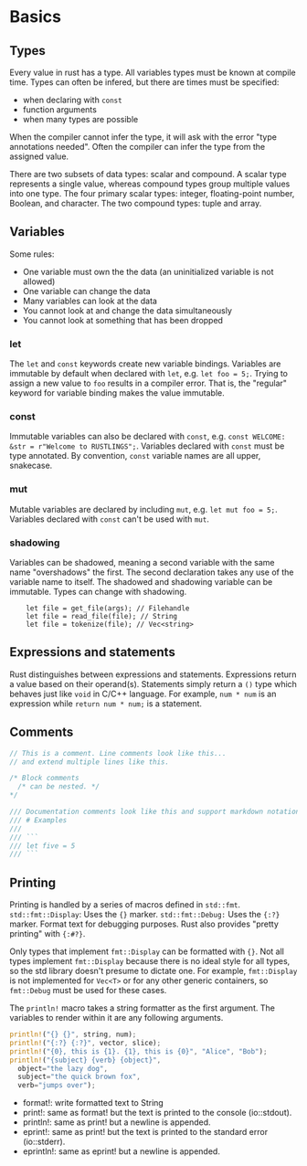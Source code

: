 # Basics

## Types

Every value in rust has a type.
All variables types must be known at compile time.
Types can often be infered, but there are times must be specified:

- when declaring with `const`
- function arguments
- when many types are possible

When the compiler cannot infer the type, it will ask with the error "type annotations needed".
Often the compiler can infer the type from the assigned value.

There are two subsets of data types: scalar and compound.
A scalar type represents a single value, whereas compound types group multiple values into one type.
The four primary scalar types: integer, floating-point number, Boolean, and character.
The two compound types: tuple and array.

## Variables

Some rules:

- One variable must own the the data (an uninitialized variable is not allowed)
- One variable can change the data
- Many variables can look at the data
- You cannot look at and change the data simultaneously
- You cannot look at something that has been dropped

### let

The `let` and `const` keywords create new variable bindings.
Variables are immutable by default when declared with `let`, e.g. `let foo = 5;`.
Trying to assign a new value to `foo` results in a compiler error.
That is, the "regular" keyword for variable binding makes the value immutable.

### const

Immutable variables can also be declared with `const`, e.g. `const WELCOME: &str = r"Welcome to RUSTLINGS";`.
Variables declared with `const` must be type annotated.
By convention, `const` variable names are all upper, snakecase.

### mut

Mutable variables are declared by including `mut`, e.g. `let mut foo = 5;`.
Variables declared with `const` can't be used with `mut`.

### shadowing

Variables can be shadowed, meaning a second variable with the same name "overshadows" the first.
The second declaration takes any use of the variable name to itself.
The shadowed and shadowing variable can be immutable.
Types can change with shadowing.

```rust: shadowing
    let file = get_file(args); // Filehandle
    let file = read_file(file); // String
    let file = tokenize(file); // Vec<string>
```

## Expressions and statements

Rust distinguishes between expressions and statements.
Expressions return a value based on their operand(s).
Statements simply return a `()` type which behaves just like `void` in C/C++ language.
For example, `num * num` is an expression while `return num * num;` is a statement.

## Comments

```rust
// This is a comment. Line comments look like this...
// and extend multiple lines like this.

/* Block comments
  /* can be nested. */
*/

/// Documentation comments look like this and support markdown notation.
/// # Examples
///
/// ```
/// let five = 5
/// ```
```

## Printing

Printing is handled by a series of macros defined in `std::fmt`.
`std::fmt::Display`: Uses the `{}` marker.
`std::fmt::Debug:` Uses the `{:?}` marker. Format text for debugging purposes.
Rust also provides "pretty printing" with `{:#?}`.

Only types that implement `fmt::Display` can be formatted with `{}`.
Not all types implement `fmt::Display` because there is no ideal style for all types, so the std library doesn't presume to dictate one.
For example, `fmt::Display` is not implemented for `Vec<T>` or for any other generic containers, so `fmt::Debug` must be used for these cases.

The `println!` macro takes a string formatter as the first argument.
The variables to render within it are any following arguments.

```rust
println!("{} {}", string, num);
println!("{:?} {:?}", vector, slice);
println!("{0}, this is {1}. {1}, this is {0}", "Alice", "Bob");
println!("{subject} {verb} {object}",
  object="the lazy dog",
  subject="the quick brown fox",
  verb="jumps over");
```

- format!: write formatted text to String
- print!: same as format! but the text is printed to the console (io::stdout).
- println!: same as print! but a newline is appended.
- eprint!: same as print! but the text is printed to the standard error (io::stderr).
- eprintln!: same as eprint! but a newline is appended.
